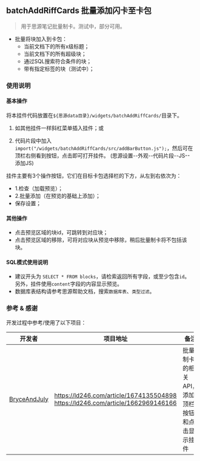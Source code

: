 ## batchAddRiffCards 批量添加闪卡至卡包

> 用于思源笔记批量制卡。测试中，部分可用。

- 批量将块加入到卡包：
  - 当前文档下的所有x级标题；
  - 当前文档下的所有超级块；
  - 通过SQL搜索符合条件的块；
  - 带有指定标签的块（测试中）；

### 使用说明

#### 基本操作

将本挂件代码放置在`${思源data目录}/widgets/batchAddRiffCards/`目录下。

1. 如其他挂件一样斜杠菜单插入挂件；或

2. 代码片段中加入`import("/widgets/batchAddRiffCards/src/addBarButton.js");`，然后可在顶栏右侧看到按钮，点击即可打开挂件。
   (思源设置--外观--代码片段--JS--添加JS)

挂件主要有3个操作按钮，它们在目标卡包选择栏的下方，从左到右依次为：

- 1.检查（加载预览）；
- 2.批量添加（在预览的基础上添加）；
- 保存设置；

#### 其他操作

- 点击预览区域的块id，可跳转到对应块；
- 点击预览区域的移除，可将对应块从预览中移除，稍后批量制卡将不包括该块。

#### SQL模式使用说明

- 建议开头为 `SELECT * FROM blocks`，请检索返回所有字段，或至少包含`id`。另外，挂件使用`content`字段的内容显示预览。
- 数据库表结构请参考思源帮助文档，搜索`数据库表`、`类型过滤`。

### 参考 & 感谢

开发过程中参考/使用了以下项目：

| 开发者                                                | 项目地址                                                     | 备注                                          |
| ----------------------------------------------------- | ------------------------------------------------------------ | --------------------------------------------- |
| [BryceAndJuly](https://ld246.com/member/BryceAndJuly) | https://ld246.com/article/1674135504898 <br />https://ld246.com/article/1662969146166 | 批量制卡的相关API，添加顶栏按钮和点击显示挂件 |

